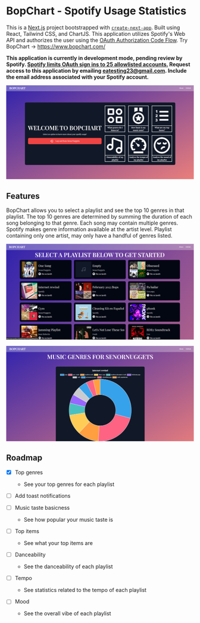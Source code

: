 # BopChart - Spotify Usage Statistics

This is a [Next.js](https://nextjs.org/) project bootstrapped with [`create-next-app`](https://github.com/vercel/next.js/tree/canary/packages/create-next-app). Built using React, Tailwind CSS, and ChartJS. This application utilizes Spotify's Web API and authorizes the user using the [OAuth Authorization Code Flow](https://developer.spotify.com/documentation/web-api/tutorials/code-flow). Try BopChart -> https://www.bopchart.com/

**This application is currently in development mode, pending review by Spotify. <u>Spotify limits OAuth sign ins to 25 allowlisted accounts.</u> Request access to this application by emailing eatesting23@gmail.com. Include the email address associated with your Spotify account.**

![landing](./demo/landing.png)

## Features

BopChart allows you to select a playlist and see the top 10 genres in that playlist. The top 10 genres are determined by summing the duration of each song belonging to that genre. Each song may contain multiple genres. Spotify makes genre information available at the artist level. Playlist containing only one artist, may only have a handful of genres listed.

![playlist](./demo/playlist.png)

![genres](./demo/genres.png)

## Roadmap

- [x] Top genres
  - See your top genres for each playlist

- [ ] Add toast notifications

- [ ] Music taste basicness
  - See how popular your music taste is
- [ ] Top items
  - See what your top items are
- [ ] Danceability
  - See the danceability of each playlist
- [ ] Tempo
  - See statistics related to the tempo of each playlist
- [ ] Mood
  - See the overall vibe of each playlist

